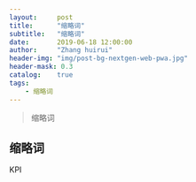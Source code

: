 ```yaml
---
layout:     post
title:      "缩略词"
subtitle:   "缩略词"
date:       2019-06-18 12:00:00
author:     "Zhang huirui"
header-img: "img/post-bg-nextgen-web-pwa.jpg"
header-mask: 0.3
catalog:    true
tags:
    - 缩略词
---
```


> 缩略词

## 缩略词

KPI
